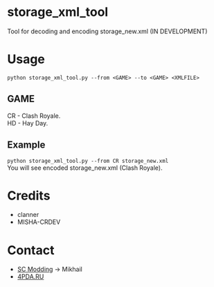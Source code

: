 # storage_xml_tool
Tool for decoding and encoding storage_new.xml (IN DEVELOPMENT)
# Usage
`python storage_xml_tool.py --from <GAME> --to <GAME> <XMLFILE>`
## GAME 
CR - Clash Royale.  
HD - Hay Day.
## Example
`python storage_xml_tool.py --from CR storage_new.xml`  
You will see encoded storage_new.xml (Clash Royale). 
# Credits 
* clanner
* MISHA-CRDEV

# Contact 
* [SC Modding](https://vk.com/sc.modding) -> Mikhail  
* [4PDA.RU](http://4pda.ru/forum/index.php?showuser=3450503)
